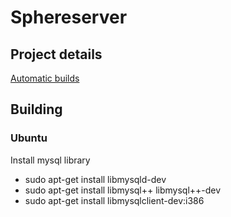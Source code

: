 # Sphereserver

## Project details

[Automatic builds](http://nightly.prerelease.sphere.torfo.org/)

## Building

### Ubuntu

Install mysql library
* sudo apt-get install libmysqld-dev
* sudo apt-get install libmysql++ libmysql++-dev
* sudo apt-get install libmysqlclient-dev:i386

